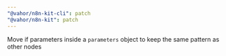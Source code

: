 ```yaml
---
"@vahor/n8n-kit-cli": patch
"@vahor/n8n-kit": patch
---
```


Move if parameters inside a `parameters` object to keep the same pattern as other nodes
